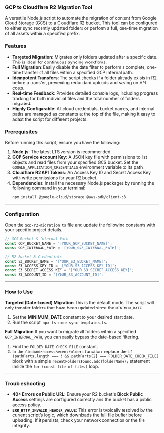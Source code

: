 ### **GCP to Cloudflare R2 Migration Tool**

A versatile Node.js script to automate the migration of content from Google Cloud Storage (GCS) to a Cloudflare R2 bucket. This tool can be configured to either sync recently updated folders or perform a full, one-time migration of all assets within a specified prefix.

### **Features**

  * **Targeted Migration**: Migrates only folders updated after a specific date. This is ideal for continuous syncing workflows.
  * **Full Migration**: Easily disable the date filter to perform a complete, one-time transfer of all files within a specified GCP internal path.
  * **Idempotent Transfers**: The script checks if a folder already exists in R2 before a transfer, preventing redundant uploads and saving on API costs.
  * **Real-time Feedback**: Provides detailed console logs, including progress tracking for both individual files and the total number of folders migrated.
  * **Highly Configurable**: All cloud credentials, bucket names, and internal paths are managed as constants at the top of the file, making it easy to adapt the script for different projects.

### **Prerequisites**

Before running this script, ensure you have the following:

1.  **Node.js**: The latest LTS version is recommended.
2.  **GCP Service Account Key**: A JSON key file with permissions to list objects and read files from your specified GCS bucket. Set the `GOOGLE_APPLICATION_CREDENTIALS` environment variable to its path.
3.  **Cloudflare R2 API Tokens**: An Access Key ID and Secret Access Key with write permissions for your R2 bucket.
4.  **Dependencies**: Install the necessary Node.js packages by running the following command in your terminal:
    ```bash
    npm install @google-cloud/storage @aws-sdk/client-s3
    ```

-----

### **Configuration**

Open the `gcp-r2-migration.ts` file and update the following constants with your specific project details.

```typescript
// GCS Bucket & Internal Path
const GCP_BUCKET_NAME = '[YOUR_GCP_BUCKET_NAME]';
const GCP_INTERNAL_PATH = '[YOUR_GCP_INTERNAL_PATH]';

// R2 Bucket & Credentials
const S3_BUCKET_NAME = '[YOUR_S3_BUCKET_NAME]';
const S3_ACCESS_KEY_ID = '[YOUR_S3_ACCESS_KEY_ID]';
const S3_SECRET_ACCESS_KEY = '[YOUR_S3_SECRET_ACCESS_KEY]';
const S3_ACCOUNT_ID = '[YOUR_S3_ACCOUNT_ID]';
```

-----

### **How to Use**

**Targeted (Date-based) Migration**
This is the default mode. The script will only transfer folders that have been updated since the `MINIMUM_DATE`.

1.  Set the **MINIMUM\_DATE** constant to your desired start date.
2.  Run the script: `npx ts-node sync-templates.ts`.

**Full Migration**
If you want to migrate all folders within a specified `GCP_INTERNAL_PATH`, you can easily bypass the date-based filtering.

1.  Find the `FOLDER_DATE_CHECK_FILE` constant.
2.  In the `findAndProcessRecentFolders` function, replace the `if (pathParts.length === 3 && pathParts[2] === FOLDER_DATE_CHECK_FILE)` block with a simple `recentFoldersFound.add(folderName);` statement inside the `for (const file of files)` loop.

-----

### **Troubleshooting**

  * **404 Errors on Public URL**: Ensure your R2 bucket's **Block Public Access** settings are configured correctly and the bucket has a public access policy.
  * **`ERR_HTTP_INVALID_HEADER_VALUE`**: This error is typically resolved by the current script's logic, which downloads the full file buffer before uploading. If it persists, check your network connection or the file integrity.
